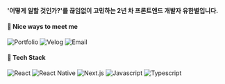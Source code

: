 #### '어떻게 일할 것인가?'를 끊임없이 고민하는 2년 차 프론트엔드 개발자 유한별입니다. 

#### 👋  Nice ways to meet me
<p>
  <a href="https://velog.io/@hayou" style="text-decoration: none ;">
    <img src="https://img.shields.io/badge/Portfolio-F24E1E?style=flat-square&logo=Figma&logoColor=white" alt="Portfolio">
  </a>
  <a href="https://velog.io/@hayou" style="text-decoration: none;">
    <img src="https://img.shields.io/badge/Tech_Blog-20C997?style=flat-square&logo=Velog&logoColor=white" alt="Velog">
  </a>
    <a href="mailto:hanbeul.you@gmail.com" style="text-decoration: none;">
    <img src="https://img.shields.io/badge/hanbeul.you@gmail.com-D14836?style=flat-square&logo=Gmail&logoColor=white" alt="Email">
  </a>
</p>

#### 💪 Tech Stack

<p>
  <img src="https://img.shields.io/badge/React-61DAFB?style=flat-square&logo=React&logoColor=black" alt="React">
  <img src="https://img.shields.io/badge/React_Native-61DAFB?style=flat-square&logo=React&logoColor=black" alt="React Native">
  <img src="https://img.shields.io/badge/Next.js-000000?style=flat-square&logo=Next.js&logoColor=white" alt="Next.js">
  <img src="https://img.shields.io/badge/Javascript-F7DF1E?style=flat-square&logo=Javascript&logoColor=black" alt="Javascript">
  <img src="https://img.shields.io/badge/Typescript-3178C6?style=flat-square&logo=Typescript&logoColor=black" alt="Typescript">
</p>

